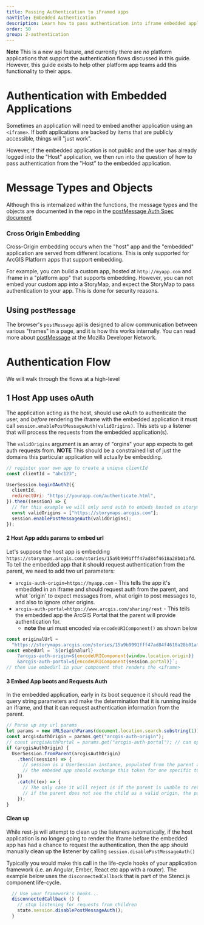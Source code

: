 ```yaml
---
title: Passing Authentication to iFramed apps
navTitle: Embedded Authentication
description: Learn how to pass authentication into iframe embedded applications.
order: 50
group: 2-authentication
---
```


**Note** This is a new api feature, and currently there are _no_ platform applications that support the authentication flows discussed in this guide. However, this guide exists to help other platform app teams add this functionality to their apps.

# Authentication with Embedded Applications

Sometimes an application will need to embed another application using an `<iframe>`. If both applications are backed by items that are publicly accessible, things will "just work".

However, if the embedded application is not public and the user has already logged into the "Host" application, we then run into the question of how to pass authentication from the "Host" to the embedded application.

# Message Types and Objects

Although this is internalized within the functions, the message types and the objects are documented in the repo in the [postMessage Auth Spec document](https://github.com/Esri/arcgis-rest-js/tree/master/packages/arcgis-rest-auth/post-message-auth-spec.md)

### Cross Origin Embedding

Cross-Origin embedding occurs when the "host" app and the "embedded" application are served from different locations. This is only supported for ArcGIS Platform apps that support embedding.

For example, you can build a custom app, hosted at `http://myapp.com` and iframe in a "platform app" that supports embedding. However, you can not embed your custom app into a StoryMap, and expect the StoryMap to pass authentication to your app. This is done for security reasons.

## Using `postMessage`

The browser's `postMessage` api is designed to allow communication between various "frames" in a page, and it is how this works internally. You can read more about [postMessage](https://developer.mozilla.org/en-US/docs/Web/API/Window/postMessage) at the Mozilla Developer Network.

# Authentication Flow

We will walk through the flows at a high-level

## 1 Host App uses oAuth

The application acting as the host, should use oAuth to authenticate the user, and _before_ rendering the iframe with the embedded application it must call `session.enablePostMessageAuth(validOrigins)`. This sets up a listener that will process the requests from the embedded application(s).

The `validOrigins` argument is an array of "orgins" your app expects to get auth requests from. **NOTE** This should be a constrained list of just the domains this particular application will actually be embedding.

```js
// register your own app to create a unique clientId
const clientId = "abc123";

UserSession.beginOAuth2({
  clientId,
  redirectUri: "https://yourapp.com/authenticate.html",
}).then((session) => {
  // for this example we will only send auth to embeds hosted on storymaps.arcgis.com
  const validOrigins = ["https://storymaps.arcgis.com"];
  session.enablePostMessageAuth(validOrigins);
});
```

#### 2 Host App adds params to embed url

Let's suppose the host app is embedding `https://storymaps.arcgis.com/stories/15a9b9991fff47ad84f4618a28b01afd`. To tell the embedded app that it should request authentication from the parent, we need to add two url parameters:

- `arcgis-auth-origin=https://myapp.com` - This tells the app it's embedded in an iframe and should request auth from the parent, and what 'origin' to expect messages from, what origin to post messages to, and also to ignore other origins.
- `arcgis-auth-portal=https://www.arcgis.com/sharing/rest` - This tells the embedded app the ArcGIS Portal that the parent will provide authentication for.
  - **note** the uri must encoded via `encodeURIComponent()` as shown below

```js
const originalUrl =
  "https://storymaps.arcgis.com/stories/15a9b9991fff47ad84f4618a28b01afd";
const embedUrl = `${originalurl}
    ?arcgis-auth-origin=${encodeURIComponent(window.location.origin)}
    &arcgis-auth-portal=${encodeURIComponent(session.portal)}`;
// then use embedUrl in your component that renders the <iframe>
```

#### 3 Embed App boots and Requests Auth

In the embedded application, early in its boot sequence it should read the query string parameters and make the determination that it is running inside an iframe, and that it can request authentication information from the parent.

```js
// Parse up any url params
let params = new URLSearchParams(document.location.search.substring(1));
const arcgisAuthOrigin = params.get("arcgis-auth-origin");
// const arcgisAuthPortal = params.get("arcgis-auth-portal"); // can optionally check this value too
if (arcgisAuthOrigin) {
  UserSession.fromParent(arcgisAuthOrigin)
    .then((session) => {
      // session is a UserSession instance, populated from the parent app
      // the embeded app should exchange this token for one specific to the application
    })
    .catch((ex) => {
      // The only case it will reject is if the parent is unable to return a credential
      // if the parent does not see the child as a valid origin, the parent will never respond.
    });
}
```

#### Clean up

While rest-js will attempt to clean up the listeners automatically, if the host application is no longer going to render the iframe before the embedded app has had a chance to request the authentication, then the app should manually clean up the listener by calling `session.disablePostMessageAuth()`

Typically you would make this call in the life-cycle hooks of your application framework (i.e. an Angular, Ember, React etc app with a router). The example below uses the `disconnectedCallback` that is part of the Stenci.js component life-cycle.

```js
  // Use your framework's hooks...
  disconnectedCallback () {
    // stop listening for requests from children
    state.session.disablePostMessageAuth();
  }
```
